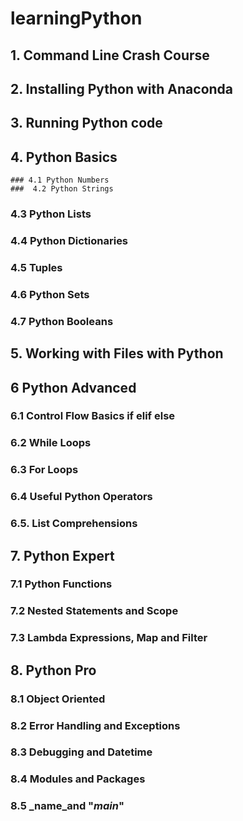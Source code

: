 # learningPython

##   1. Command Line Crash Course
##   2. Installing Python with Anaconda
##   3. Running Python code
##   4. Python Basics 
    ### 4.1 Python Numbers
    ###  4.2 Python Strings
###   4.3 Python Lists
###   4.4 Python Dictionaries
###   4.5 Tuples
###   4.6 Python Sets
###   4.7 Python Booleans 
## 5. Working with Files with Python 
## 6 Python Advanced
### 6.1 Control Flow Basics if elif else
### 6.2 While Loops
### 6.3 For Loops
### 6.4 Useful Python Operators
### 6.5. List Comprehensions
## 7. Python Expert
### 7.1 Python Functions
### 7.2 Nested Statements and Scope
### 7.3 Lambda Expressions, Map and Filter
## 8. Python Pro 
### 8.1 Object Oriented
### 8.2 Error Handling and Exceptions
### 8.3 Debugging and Datetime
### 8.4 Modules and Packages
### 8.5 _name_and "_main_"
